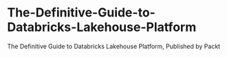 # The-Definitive-Guide-to-Databricks-Lakehouse-Platform
The Definitive Guide to Databricks Lakehouse Platform, Published by Packt
